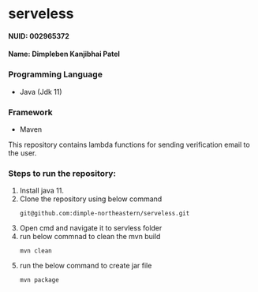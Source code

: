 # serveless
#### NUID: 002965372
#### Name: Dimpleben Kanjibhai Patel<br/>

### Programming Language
- Java (Jdk 11)

### Framework
- Maven
  
This repository contains lambda functions for sending verification email to the user.

### Steps to run the repository:
1. Install java 11.
2. Clone the repository using below command
     ```
     git@github.com:dimple-northeastern/serveless.git
     ```
3. Open cmd and navigate it to servless folder
4. run below commnad to clean the mvn build
     ```
     mvn clean
     ```
5. run the below command to create jar file
     ```
     mvn package
     ```